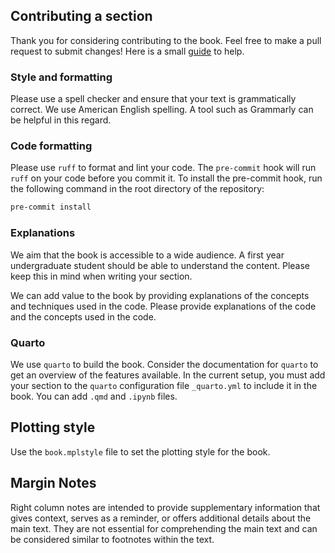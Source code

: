 ## Contributing a section 

Thank you for considering contributing to the book. Feel free to make a pull request to submit changes! Here is a small [guide](https://docs.github.com/en/get-started/exploring-projects-on-github/contributing-to-a-project) to help.

### Style and formatting

Please use a spell checker and ensure that your text is grammatically correct. We use American English spelling.
A tool such as Grammarly can be helpful in this regard.

### Code formatting

Please use `ruff` to format and lint your code. The `pre-commit` hook will run `ruff` on your code before you commit it.
To install the pre-commit hook, run the following command in the root directory of the repository:

```bash
pre-commit install
```

### Explanations 

We aim that the book is accessible to a wide audience. A first year undergraduate student should be able to understand the content. Please keep this in mind when writing your section.

We can add value to the book by providing explanations of the concepts and techniques used in the code. Please provide explanations of the code and the concepts used in the code.


### Quarto 

We use `quarto` to build the book. Consider the documentation for `quarto` to get an overview of the features available.
In the current setup, you must add your section to the `quarto` configuration file `_quarto.yml` to include it in the book. 
You can add `.qmd` and `.ipynb` files.


## Plotting style 

Use the `book.mplstyle` file to set the plotting style for the book. 

## Margin Notes

Right column notes are intended to provide supplementary information that gives context, serves as a reminder, or offers additional details about the main text. They are not essential for comprehending the main text and can be considered similar to footnotes within the text.